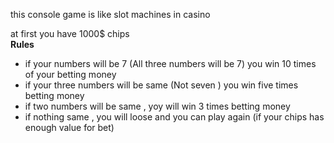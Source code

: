 this console game is like slot machines in casino 

at first you have 1000$ chips <br>
<strong>Rules </strong>
<ul>
  
<li>if your numbers will be 7 (All three numbers will be 7) you win 10 times of your betting money </li>
<li>if your three numbers will be same (Not seven ) you win five times betting money </li>
<li>if two numbers will be same , yoy will win 3 times betting money </li>
<li>if nothing same , you will loose and you can play again (if your chips has enough value for bet) </li>

</ul>
